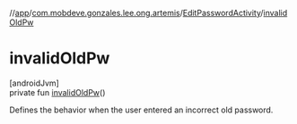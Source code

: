 //[app](../../../index.md)/[com.mobdeve.gonzales.lee.ong.artemis](../index.md)/[EditPasswordActivity](index.md)/[invalidOldPw](invalid-old-pw.md)

# invalidOldPw

[androidJvm]\
private fun [invalidOldPw](invalid-old-pw.md)()

Defines the behavior when the user entered an incorrect old password.
